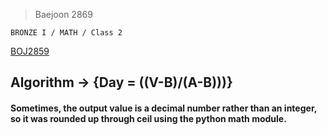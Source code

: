 >Baejoon 2869

```BRONZE I / MATH / Class 2```

[BOJ2859](https://www.acmicpc.net/problem/2869)<br>
<h2> Algorithm -> {Day = ((V-B)/(A-B)))}


<h4>Sometimes, the output value is a decimal number rather than an integer, so it was rounded up through ceil using the python math module.
